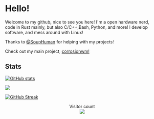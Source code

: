 # Hello!
Welcome to my github, nice to see you here! I'm a open hardware nerd, code in Rust mainly, but also C/C++,Bash, Python, and more! I develop software, and mess around with Linux!

Thanks to [@SoupHuman](https://github.com/SoupHuman) for helping with my projects!

Check out my main project, [corrosionwm!](https://github.com/corrosionwm/corrosionwm/)

## Stats

[![GitHub stats](https://github-readme-stats.vercel.app/api?username=electron271&show_icons=true&theme=synthwave&include_all_commits=true)](https://github.com/electron271/electron271)

![](https://github-profile-summary-cards.vercel.app/api/cards/profile-details?username=electron271&theme=monokai)

[![GitHub Streak](http://github-readme-streak-stats.herokuapp.com?user=electron271&theme=synthwave)](https://git.io/streak-stats)

<p align="center"> 
  Visitor count<br>
  <img src="https://profile-counter.glitch.me/electron271/count.svg" />
</p>


